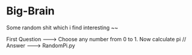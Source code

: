 # Big-Brain
Some random shit which i find interesting ~~

First Question ---> Choose any number from 0 to 1. Now calculate pi //
Answer ---> RandomPi.py
